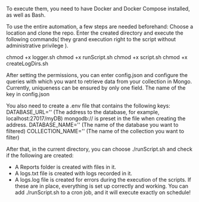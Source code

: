 To execute them, you need to have Docker and Docker Compose installed, as well as Bash.

To use the entire automation, a few steps are needed beforehand:
Choose a location and clone the repo.
Enter the created directory and execute the following commands( they grand execution right to the script without administrative privilege ).

chmod +x logger.sh
chmod +x runScript.sh
chmod +x script.sh
chmod +x createLogDirs.sh

After setting the permissions, you can enter config.json and configure the queries with which you want to retrieve data from your collection in Mongo. Currently, uniqueness can be ensured by only one field. The name of the key in config.json

You also need to create a .env file that contains the following keys:
DATABASE_URL='' (The address to the database, for example, localhost:27017/myDB) mongodb:// is preset in the file when creating the address.
DATABASE_NAME='' (The name of the database you want to filtered)
COLLECTION_NAME='' (The name of the collection you want to filter)

After that, in the current directory, you can choose ./runScript.sh and check if the following are created:
- A Reports folder is created with files in it.
- A logs.txt file is created with logs recorded in it.
- A logs.log file is created for errors during the execution of the scripts.
If these are in place, everything is set up correctly and working.
You can add ./runScript.sh to a cron job, and it will execute exactly on schedule!
